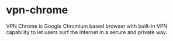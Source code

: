 # vpn-chrome
VPN Chrome is Google Chromium based browser with built-in VPN capability to let users surf the Internet in a secure and private way.
